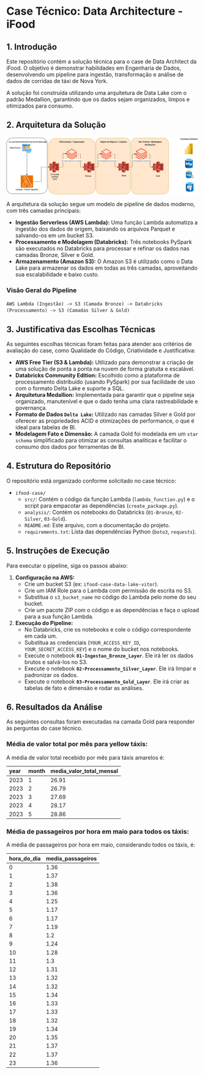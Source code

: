 # Case Técnico: Data Architecture - iFood

## 1. Introdução

Este repositório contém a solução técnica para o case de Data Architect da iFood. O objetivo é demonstrar habilidades em Engenharia de Dados, desenvolvendo um pipeline para ingestão, transformação e análise de dados de corridas de táxi de Nova York.

A solução foi construída utilizando uma arquitetura de Data Lake com o padrão Medallion, garantindo que os dados sejam organizados, limpos e otimizados para consumo.

## 2. Arquitetura da Solução

![Diagrama da Arquitetura](images/Arquitetura.jpg)

A arquitetura da solução segue um modelo de pipeline de dados moderno, com três camadas principais:

* **Ingestão Serverless (AWS Lambda):** Uma função Lambda automatiza a ingestão dos dados de origem, baixando os arquivos Parquet e salvando-os em um bucket S3.
* **Processamento e Modelagem (Databricks):** Três notebooks PySpark são executados no Databricks para processar e refinar os dados nas camadas Bronze, Silver e Gold.
* **Armazenamento (Amazon S3):** O Amazon S3 é utilizado como o Data Lake para armazenar os dados em todas as três camadas, aproveitando sua escalabilidade e baixo custo.

### Visão Geral do Pipeline

`AWS Lambda (Ingestão) -> S3 (Camada Bronze) -> Databricks (Processamento) -> S3 (Camadas Silver & Gold)`

## 3. Justificativa das Escolhas Técnicas

As seguintes escolhas técnicas foram feitas para atender aos critérios de avaliação do case, como Qualidade do Código, Criatividade e Justificativa:

* **AWS Free Tier (S3 & Lambda):** Utilizado para demonstrar a criação de uma solução de ponta a ponta na nuvem de forma gratuita e escalável.
* **Databricks Community Edition:** Escolhido como a plataforma de processamento distribuído (usando PySpark) por sua facilidade de uso com o formato Delta Lake e suporte a SQL.
* **Arquitetura Medallion:** Implementada para garantir que o pipeline seja organizado, manutenível e que o dado tenha uma clara rastreabilidade e governança.
* **Formato de Dados `Delta Lake`:** Utilizado nas camadas Silver e Gold por oferecer as propriedades ACID e otimizações de performance, o que é ideal para tabelas de BI.
* **Modelagem Fato e Dimensão:** A camada Gold foi modelada em um `star schema` simplificado para otimizar as consultas analíticas e facilitar o consumo dos dados por ferramentas de BI.

## 4. Estrutura do Repositório

O repositório está organizado conforme solicitado no case técnico:

* `ifood-case/`
    * `src/`: Contém o código da função Lambda (`lambda_function.py`) e o script para empacotar as dependências (`create_package.py`).
    * `analysis/`: Contém os notebooks do Databricks (`01-Bronze`, `02-Silver`, `03-Gold`).
    * `README.md`: Este arquivo, com a documentação do projeto.
    * `requirements.txt`: Lista das dependências Python (`boto3`, `requests`).

## 5. Instruções de Execução

Para executar o pipeline, siga os passos abaixo:

1.  **Configuração na AWS:**
    * Crie um bucket S3 (ex: `ifood-case-data-lake-vitor`).
    * Crie um IAM Role para o Lambda com permissão de escrita no S3.
    * Substitua o `s3_bucket_name` no código do Lambda pelo nome do seu bucket.
    * Crie um pacote ZIP com o código e as dependências e faça o upload para a sua função Lambda.
2.  **Execução do Pipeline:**
    * No Databricks, crie os notebooks e cole o código correspondente em cada um.
    * Substitua as credenciais (`YOUR_ACCESS_KEY_ID`, `YOUR_SECRET_ACCESS_KEY`) e o nome do bucket nos notebooks.
    * Execute o notebook **`01-Ingestao_Bronze_Layer`**. Ele irá ler os dados brutos e salvá-los no S3.
    * Execute o notebook **`02-Processamento_Silver_Layer`**. Ele irá limpar e padronizar os dados.
    * Execute o notebook **`03-Processamento_Gold_Layer`**. Ele irá criar as tabelas de fato e dimensão e rodar as análises.

## 6. Resultados da Análise

As seguintes consultas foram executadas na camada Gold para responder às perguntas do case técnico.

### Média de valor total por mês para yellow táxis:
A média de valor total recebido por mês para táxis amarelos é:

| year | month | media_valor_total_mensal |
|:-----|:------|:-------------------------|
| 2023 | 1     |             26.91        |
| 2023 | 2     |             26.79        |
| 2023 | 3     |             27.69        |
| 2023 | 4     |             28.17        |
| 2023 | 5     |             28.86        |


### Média de passageiros por hora em maio para todos os táxis:
A média de passageiros por hora em maio, considerando todos os táxis, é:

| hora_do_dia | media_passageiros |
|:------------|:------------------|
|      0      |             1.36  |
|      1      |             1.37  | 
|      2      |             1.38  |
|      3      |             1.36  |
|      4      |             1.25  |
|      5      |             1.17  |
|      6      |             1.17  |
|      7      |             1.19  |
|      8      |              1.2  |
|      9      |             1.24  |
|     10      |             1.28  |
|     11      |              1.3  |
|     12      |             1.31  |
|     13      |             1.32  |
|     14      |             1.32  |
|     15      |             1.34  |
|     16      |             1.33  |
|     17      |             1.33  |
|     18      |             1.32  |
|     19      |             1.34  |
|     20      |             1.35  |
|     21      |             1.37  |
|     22      |             1.37  |
|     23      |             1.36  |

